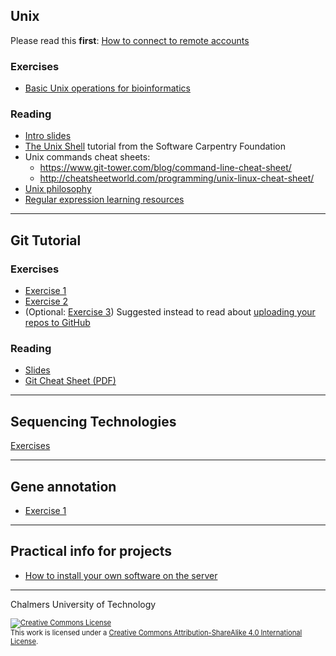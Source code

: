 ## Unix

Please read this **first**: [How to connect to remote accounts](remote-hosts.md)

### Exercises
* [Basic Unix operations for bioinformatics](unix-tasks.md)

### Reading
* [Intro slides](unix-intro.pdf)
* [The Unix Shell](https://swcarpentry.github.io/shell-novice/) tutorial from the Software Carpentry Foundation
* Unix commands cheat sheets:
  * https://www.git-tower.com/blog/command-line-cheat-sheet/
  * http://cheatsheetworld.com/programming/unix-linux-cheat-sheet/
* [Unix philosophy](unix-philosophy.md)
* [Regular expression learning resources](regex.md)

<hr />

## Git Tutorial
### Exercises

* [Exercise 1](git-exercise-1.md)
* [Exercise 2](git-exercise-2.md)
* (Optional: [Exercise 3](git-exercise-3.md))  Suggested instead to read about [uploading your repos to GitHub](https://help.github.com/en/github/importing-your-projects-to-github/adding-an-existing-project-to-github-using-the-command-line)

### Reading

* [Slides](git-tutorial-chalmers.pdf)
* [Git Cheat Sheet (PDF)](https://github.github.com/training-kit/downloads/github-git-cheat-sheet.pdf)


<hr />

## Sequencing Technologies

[Exercises](sequencing_technologies_exercises.md)

<hr />

## Gene annotation
* [Exercise 1](gene-prediction-exercise.md)

<hr />

## Practical info for projects

* [How to install your own software on the server](installing_software_on_the_server.md)

<hr />


Chalmers University of Technology

<footer style="font-size:0.8em">

<a rel="license" href="http://creativecommons.org/licenses/by-sa/4.0/">
<img alt="Creative Commons License" style="border-width:0" src="https://i.creativecommons.org/l/by-sa/4.0/80x15.png" />
</a><br />This work is licensed under a <a rel="license" href="http://creativecommons.org/licenses/by-sa/4.0/">Creative Commons Attribution-ShareAlike 4.0 International License</a>.

</footer>
